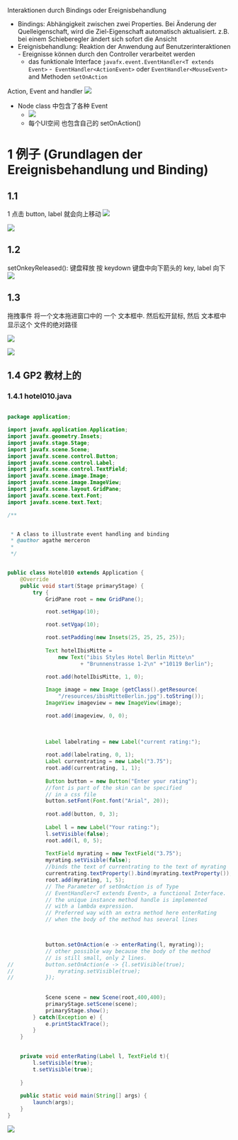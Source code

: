 
Interaktionen durch Bindings oder Ereignisbehandlung
- Bindings: Abhängigkeit zwischen zwei Properties. Bei Änderung der Quelleigenschaft, wird die Ziel-Eigenschaft automatisch aktualisiert. z.B. bei einem Schieberegler ändert sich sofort die Ansicht
- Ereignisbehandlung: Reaktion der Anwendung auf Benutzerinteraktionen - Ereignisse können durch den Controller verarbeitet werden
	-  das funktionale Interface `javafx.event.EventHandler<T extends Event>`
-` EventHandler<ActionEvent>`  oder  `EventHandler<MouseEvent>` and Methoden `setOnAction`

Action, Event and handler
![](image/Pasted%20image%2020230505233650.png)

- Node class 中包含了各种 Event
	- ![](image/Pasted%20image%2020230505233852.png)
	- 每个UI空间 也包含自己的 setOnAction()


# 1 例子 (Grundlagen der Ereignisbehandlung und Binding)

## 1.1 
1 点击 button, label 就会向上移动
![](image/Pasted%20image%2020230505235143.png)

![](image/Pasted%20image%2020230505235127.png)

## 1.2 

setOnkeyReleased(): 键盘释放 
按 keydown 键盘中向下箭头的 key, label 向下
![](image/Pasted%20image%2020230506000047.png)

## 1.3 

拖拽事件 
将一个文本拖进窗口中的 一个 文本框中. 然后松开鼠标, 然后 文本框中显示这个 文件的绝对路径 

![](image/Pasted%20image%2020230506000719.png)

![](image/Pasted%20image%2020230506000750.png)

## 1.4 GP2 教材上的

### 1.4.1 hotel010.java

```java

package application;

import javafx.application.Application;
import javafx.geometry.Insets;
import javafx.stage.Stage;
import javafx.scene.Scene;
import javafx.scene.control.Button;
import javafx.scene.control.Label;
import javafx.scene.control.TextField;
import javafx.scene.image.Image;
import javafx.scene.image.ImageView;
import javafx.scene.layout.GridPane;
import javafx.scene.text.Font;
import javafx.scene.text.Text;

/**


 * A class to illustrate event handling and binding
 * @author agathe merceron
 *
 */


public class Hotel010 extends Application {
    @Override
    public void start(Stage primaryStage) {
        try {
            GridPane root = new GridPane();

            root.setHgap(10);

            root.setVgap(10);

            root.setPadding(new Insets(25, 25, 25, 25));
            
            Text hotelIbisMitte =
                new Text("ibis Styles Hotel Berlin Mitte\n"
                       + "Brunnenstrasse 1-2\n" +"10119 Berlin");

            root.add(hotelIbisMitte, 1, 0);
            
            Image image = new Image (getClass().getResource(
                "/resources/ibisMitteBerlin.jpg").toString());
            ImageView imageview = new ImageView(image);

            root.add(imageview, 0, 0);
            
            
            
            Label labelrating = new Label("current rating:");

            root.add(labelrating, 0, 1);
            Label currentrating = new Label("3.75");
            root.add(currentrating, 1, 1);
            
            Button button = new Button("Enter your rating");
            //font is part of the skin can be specified 
            // in a css file
            button.setFont(Font.font("Arial", 20));
            
            root.add(button, 0, 3);
            
            Label l = new Label("Your rating:");
            l.setVisible(false);
            root.add(l, 0, 5);
            
            TextField myrating = new TextField("3.75");
            myrating.setVisible(false);
            //binds the text of currentrating to the text of myrating
            currentrating.textProperty().bind(myrating.textProperty());
            root.add(myrating, 1, 5);
            // The Parameter of setOnAction is of Type 
            // EventHandler<T extends Event>, a functional Interface.
            // the unique instance method handle is implemented
            // with a lambda expression.
            // Preferred way with an extra method here enterRating
            // when the body of the method has several lines



            button.setOnAction(e -> enterRating(l, myrating));
            // other possible way because the body of the method
            // is still small, only 2 lines.
//          button.setOnAction(e -> {l.setVisible(true);
//              myrating.setVisible(true);
//          });
            
            
            Scene scene = new Scene(root,400,400);
            primaryStage.setScene(scene);
            primaryStage.show();
        } catch(Exception e) {
            e.printStackTrace();
        }
    }
    

    private void enterRating(Label l, TextField t){
        l.setVisible(true);
        t.setVisible(true);
    
    }
    
    public static void main(String[] args) {
        launch(args);
    }
}

```


![](image/Pasted%20image%2020230528202437.png)



